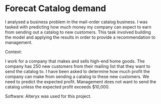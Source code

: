 # Forecat Catalog demand 

I analysed a business problem in the mail-order catalog business. I was tasked with predicting how much money my company can expect to earn from sending out a catalog to new customers. This task involved building the model and applying the results in order to provide a recommendation to management.

Context:

I work for a company that makes and sells high-end home goods. The company has 250 new customers from their mailing list that they want to send the catalog to. I have been asked to determine how much profit the company can make from sending a catalog to these new customers. We need to predict the expected profit. Management does not want to send the catalog unless the expected profit exceeds $10,000.

Software: Alteryx was used for this project.
